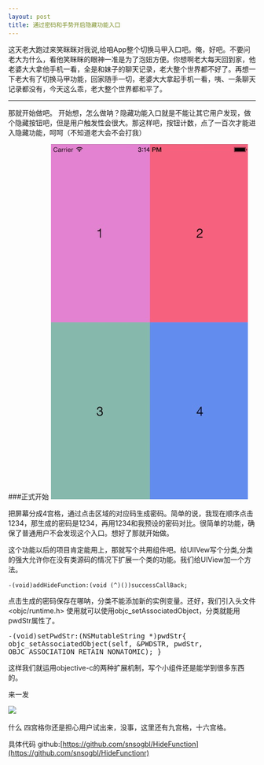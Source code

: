 ```yaml
---
layout: post
title: 通过密码和手势开启隐藏功能入口
--- 
```


这天老大跑过来笑眯眯对我说,给咱App整个切换马甲入口吧。俺，好吧。不要问老大为什么，看他笑眯眯的眼神一准是为了泡妞方便。你想啊老大每天回到家，他老婆大大拿他手机一看，全是和妹子的聊天记录，老大整个世界都不好了。再想一下老大有了切换马甲功能，回家随手一切，老婆大大拿起手机一看，咦、一条聊天记录都没有，今天这么乖，老大整个世界都和平了。

---

那就开始做吧。
开始想，怎么做呐？隐藏功能入口就是不能让其它用户发现，做个隐藏按钮吧，但是用户触发性会很大。那这样吧，按钮计数，点了一百次才能进入隐藏功能，呵呵（不知道老大会不会打我）


###正式开始
![](/images/416img.png)

把屏幕分成4宫格，通过点击区域的对应码生成密码。简单的说，我现在顺序点击1234，那生成的密码是1234，再用1234和我预设的密码对比。很简单的功能，确保了普通用户不会发现这个入口。想好了那就开始做。

这个功能以后的项目肯定能用上，那就写个共用组件吧。给UIIVew写个分类,分类的强大允许你在没有类源码的情况下扩展一个类的功能。我们给UIView加一个方法。

	-(void)addHideFunction:(void (^)())successCallBack;
	
点击生成的密码保存在哪呐，分类不能添加新的实例变量。还好，我们引入头文件<objc/runtime.h> 使用就可以使用objc_setAssociatedObject，分类就能用pwdStr属性了。
	<pre>
	-(void)setPwdStr:(NSMutableString *)pwdStr{
    	objc_setAssociatedObject(self, &PWDSTR, pwdStr, OBJC_ASSOCIATION_RETAIN_NONATOMIC);
}
	</pre>	


这样我们就运用objective-c的两种扩展机制，写个小组件还是能学到很多东西的。

来一发

![](https://farm8.staticflickr.com/7692/16947384877_a225c28c9d_o_d.gif)

什么 四宫格你还是担心用户试出来，没事，这里还有九宫格，十六宫格。

具体代码 github:[https://github.com/snsogbl/HideFunction](https://github.com/snsogbl/HideFunctionr)


